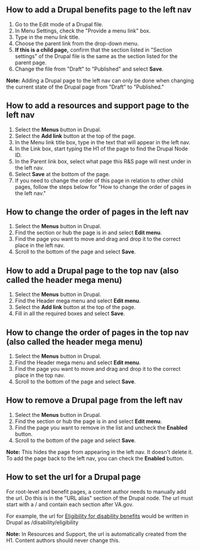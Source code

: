 ## How to add a Drupal benefits page to the left nav

1. Go to the Edit mode of a Drupal file. 
2. In Menu Settings, check the "Provide a menu link" box.
3. Type in the menu link title.
4. Choose the parent link from the drop-down menu. 
5. **If this is a child page,** confirm that the section listed in "Section settings" of the Drupal file is the same as the section listed for the parent page.
6. Change the file from "Draft" to "Published" and select **Save**.

**Note:** Adding a Drupal page to the left nav can only be done when changing the current state of the Drupal page from "Draft" to "Published."

## How to add a resources and support page to the left nav
1. Select the **Menus** button in Drupal.
2. Select the **Add link** button at the top of the page.
3. In the Menu link title box, type in the text that will appear in the left nav.
4. In the Link box, start typing the H1 of the page to find the Drupal Node ID.
5. In the Parent link box, select what page this R&S page will nest under in the left nav. 
6. Select **Save** at the bottom of the page.
7. If you need to change the order of this page in relation to other child pages, follow the steps below for "How to change the order of pages in the left nav." 

## How to change the order of pages in the left nav
1. Select the **Menus** button in Drupal.
2. Find the section or hub the page is in and select **Edit menu**.
3. Find the page you want to move and drag and drop it to the correct place in the left nav.
4. Scroll to the bottom of the page and select **Save**.
 
## How to add a Drupal page to the top nav (also called the header mega menu)
1. Select the **Menus** button in Drupal.
2. Find the Header mega menu and select **Edit menu**.
3. Select the **Add link** button at the top of the page.
4. Fill in all the required boxes and select **Save**.

## How to change the order of pages in the top nav (also called the header mega menu)
1. Select the **Menus** button in Drupal. 
2. Find the Header mega menu and select **Edit menu**.
3. Find the page you want to move and drag and drop it to the correct place in the top nav.
4. Scroll to the bottom of the page and select **Save**.

## How to remove a Drupal page from the left nav
1. Select the **Menus** button in Drupal.
2. Find the section or hub the page is in and select **Edit menu**.
3. Find the page you want to remove in the list and uncheck the **Enabled** button.
4. Scroll to the bottom of the page and select **Save**.

**Note:** This hides the page from appearing in the left nav. It doesn't delete it. To add the page back to the left nav, you can check the **Enabled** button.

## How to set the url for a Drupal page

For root-level and benefit pages, a content author needs to manually add the url. Do this is in the "URL alias" section of the Drupal node. 
The url must start with a / and contain each section after VA.gov. 

For example, the url for [Eligibility for disability benefits](https://www.va.gov/disability/eligibility/) would be written in Drupal as /disability/eligibility

**Note:** In Resources and Support, the url is automatically created from the H1. Content authors should never change this.
